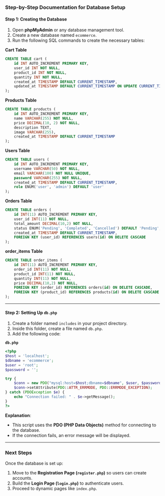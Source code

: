 ### Step-by-Step Documentation for Database Setup


#### Step 1: Creating the Database
1. Open **phpMyAdmin** or any database management tool.
2. Create a new database named `ecommerce`.
3. Run the following SQL commands to create the necessary tables:

**Cart Table**
```sql
CREATE TABLE cart (
    id INT AUTO_INCREMENT PRIMARY KEY,
    user_id INT NOT NULL,
    product_id INT NOT NULL,
    quantity INT NOT NULL,
    created_at TIMESTAMP DEFAULT CURRENT_TIMESTAMP,
    updated_at TIMESTAMP DEFAULT CURRENT_TIMESTAMP ON UPDATE CURRENT_TIMESTAMP
);
```

**Products Table**
```sql
CREATE TABLE products (
    id INT AUTO_INCREMENT PRIMARY KEY,
    name VARCHAR(255) NOT NULL,
    price DECIMAL(10, 2) NOT NULL,
    description TEXT,
    image VARCHAR(255),
    created_at TIMESTAMP DEFAULT CURRENT_TIMESTAMP
);
```

**Users Table**
```sql
CREATE TABLE users (
    id INT AUTO_INCREMENT PRIMARY KEY,
    username VARCHAR(50) NOT NULL,
    email VARCHAR(100) NOT NULL UNIQUE,
    password VARCHAR(255) NOT NULL,
    created_at TIMESTAMP DEFAULT CURRENT_TIMESTAMP,
    role ENUM('user', 'admin') DEFAULT 'user'
);
```
**Orders Table**
```sql
CREATE TABLE orders (
    id INT(11) AUTO_INCREMENT PRIMARY KEY,
    user_id INT(11) NOT NULL,
    total_amount DECIMAL(10,2) NOT NULL,
    status ENUM('Pending', 'Completed', 'Cancelled') DEFAULT 'Pending',
    created_at TIMESTAMP DEFAULT CURRENT_TIMESTAMP,
    FOREIGN KEY (user_id) REFERENCES users(id) ON DELETE CASCADE
);
```
**order_items Table**
```sql
CREATE TABLE order_items (
    id INT(11) AUTO_INCREMENT PRIMARY KEY,
    order_id INT(11) NOT NULL,
    product_id INT(11) NOT NULL,
    quantity INT(11) NOT NULL,
    price DECIMAL(10,2) NOT NULL,
    FOREIGN KEY (order_id) REFERENCES orders(id) ON DELETE CASCADE,
    FOREIGN KEY (product_id) REFERENCES products(id) ON DELETE CASCADE
);
```

---

#### Step 2: Setting Up `db.php`
1. Create a folder named `includes` in your project directory.
2. Inside this folder, create a file named `db.php`.
3. Add the following code:

**`db.php`**
```php
<?php
$host = 'localhost';
$dbname = 'ecommerce';
$user = 'root';
$password = '';

try {
    $conn = new PDO("mysql:host=$host;dbname=$dbname", $user, $password);
    $conn->setAttribute(PDO::ATTR_ERRMODE, PDO::ERRMODE_EXCEPTION);
} catch (PDOException $e) {
    echo "Connection failed: " . $e->getMessage();
}
?>
```

**Explanation**:
- This script uses the **PDO (PHP Data Objects)** method for connecting to the database.
- If the connection fails, an error message will be displayed.



---

### Next Steps
Once the database is set up:
1. Move to the **Registration Page (`register.php`)** so users can create accounts.
2. Build the **Login Page (`login.php`)** to authenticate users.
3. Proceed to dynamic pages like `index.php`.
